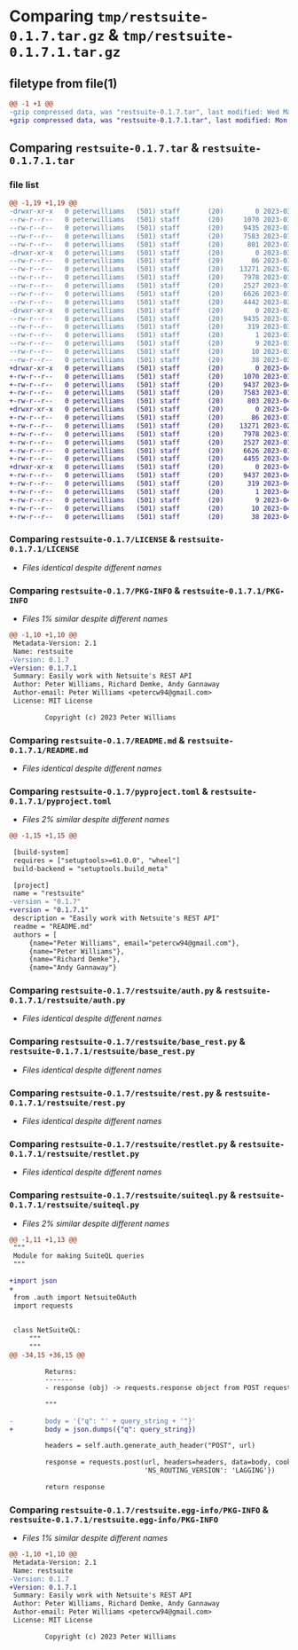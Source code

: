 # Comparing `tmp/restsuite-0.1.7.tar.gz` & `tmp/restsuite-0.1.7.1.tar.gz`

## filetype from file(1)

```diff
@@ -1 +1 @@
-gzip compressed data, was "restsuite-0.1.7.tar", last modified: Wed Mar 29 23:03:41 2023, max compression
+gzip compressed data, was "restsuite-0.1.7.1.tar", last modified: Mon Apr 17 21:14:03 2023, max compression
```

## Comparing `restsuite-0.1.7.tar` & `restsuite-0.1.7.1.tar`

### file list

```diff
@@ -1,19 +1,19 @@
-drwxr-xr-x   0 peterwilliams   (501) staff       (20)        0 2023-03-29 23:03:41.903967 restsuite-0.1.7/
--rw-r--r--   0 peterwilliams   (501) staff       (20)     1070 2023-01-10 22:48:18.000000 restsuite-0.1.7/LICENSE
--rw-r--r--   0 peterwilliams   (501) staff       (20)     9435 2023-03-29 23:03:41.903685 restsuite-0.1.7/PKG-INFO
--rw-r--r--   0 peterwilliams   (501) staff       (20)     7583 2023-01-18 21:17:16.000000 restsuite-0.1.7/README.md
--rw-r--r--   0 peterwilliams   (501) staff       (20)      801 2023-03-29 23:01:26.000000 restsuite-0.1.7/pyproject.toml
-drwxr-xr-x   0 peterwilliams   (501) staff       (20)        0 2023-03-29 23:03:41.902703 restsuite-0.1.7/restsuite/
--rw-r--r--   0 peterwilliams   (501) staff       (20)       86 2023-01-10 17:43:57.000000 restsuite-0.1.7/restsuite/__init__.py
--rw-r--r--   0 peterwilliams   (501) staff       (20)    13271 2023-02-02 14:13:32.000000 restsuite-0.1.7/restsuite/auth.py
--rw-r--r--   0 peterwilliams   (501) staff       (20)     7978 2023-01-18 21:38:29.000000 restsuite-0.1.7/restsuite/base_rest.py
--rw-r--r--   0 peterwilliams   (501) staff       (20)     2527 2023-01-10 21:32:14.000000 restsuite-0.1.7/restsuite/rest.py
--rw-r--r--   0 peterwilliams   (501) staff       (20)     6626 2023-01-13 20:33:33.000000 restsuite-0.1.7/restsuite/restlet.py
--rw-r--r--   0 peterwilliams   (501) staff       (20)     4442 2023-03-29 23:02:43.000000 restsuite-0.1.7/restsuite/suiteql.py
-drwxr-xr-x   0 peterwilliams   (501) staff       (20)        0 2023-03-29 23:03:41.903519 restsuite-0.1.7/restsuite.egg-info/
--rw-r--r--   0 peterwilliams   (501) staff       (20)     9435 2023-03-29 23:03:41.000000 restsuite-0.1.7/restsuite.egg-info/PKG-INFO
--rw-r--r--   0 peterwilliams   (501) staff       (20)      319 2023-03-29 23:03:41.000000 restsuite-0.1.7/restsuite.egg-info/SOURCES.txt
--rw-r--r--   0 peterwilliams   (501) staff       (20)        1 2023-03-29 23:03:41.000000 restsuite-0.1.7/restsuite.egg-info/dependency_links.txt
--rw-r--r--   0 peterwilliams   (501) staff       (20)        9 2023-03-29 23:03:41.000000 restsuite-0.1.7/restsuite.egg-info/requires.txt
--rw-r--r--   0 peterwilliams   (501) staff       (20)       10 2023-03-29 23:03:41.000000 restsuite-0.1.7/restsuite.egg-info/top_level.txt
--rw-r--r--   0 peterwilliams   (501) staff       (20)       38 2023-03-29 23:03:41.904003 restsuite-0.1.7/setup.cfg
+drwxr-xr-x   0 peterwilliams   (501) staff       (20)        0 2023-04-17 21:14:03.067467 restsuite-0.1.7.1/
+-rw-r--r--   0 peterwilliams   (501) staff       (20)     1070 2023-01-10 22:48:18.000000 restsuite-0.1.7.1/LICENSE
+-rw-r--r--   0 peterwilliams   (501) staff       (20)     9437 2023-04-17 21:14:03.067279 restsuite-0.1.7.1/PKG-INFO
+-rw-r--r--   0 peterwilliams   (501) staff       (20)     7583 2023-01-18 21:17:16.000000 restsuite-0.1.7.1/README.md
+-rw-r--r--   0 peterwilliams   (501) staff       (20)      803 2023-04-17 21:13:56.000000 restsuite-0.1.7.1/pyproject.toml
+drwxr-xr-x   0 peterwilliams   (501) staff       (20)        0 2023-04-17 21:14:03.066306 restsuite-0.1.7.1/restsuite/
+-rw-r--r--   0 peterwilliams   (501) staff       (20)       86 2023-01-10 17:43:57.000000 restsuite-0.1.7.1/restsuite/__init__.py
+-rw-r--r--   0 peterwilliams   (501) staff       (20)    13271 2023-02-02 14:13:32.000000 restsuite-0.1.7.1/restsuite/auth.py
+-rw-r--r--   0 peterwilliams   (501) staff       (20)     7978 2023-01-18 21:38:29.000000 restsuite-0.1.7.1/restsuite/base_rest.py
+-rw-r--r--   0 peterwilliams   (501) staff       (20)     2527 2023-01-10 21:32:14.000000 restsuite-0.1.7.1/restsuite/rest.py
+-rw-r--r--   0 peterwilliams   (501) staff       (20)     6626 2023-01-13 20:33:33.000000 restsuite-0.1.7.1/restsuite/restlet.py
+-rw-r--r--   0 peterwilliams   (501) staff       (20)     4455 2023-04-17 21:12:25.000000 restsuite-0.1.7.1/restsuite/suiteql.py
+drwxr-xr-x   0 peterwilliams   (501) staff       (20)        0 2023-04-17 21:14:03.067104 restsuite-0.1.7.1/restsuite.egg-info/
+-rw-r--r--   0 peterwilliams   (501) staff       (20)     9437 2023-04-17 21:14:03.000000 restsuite-0.1.7.1/restsuite.egg-info/PKG-INFO
+-rw-r--r--   0 peterwilliams   (501) staff       (20)      319 2023-04-17 21:14:03.000000 restsuite-0.1.7.1/restsuite.egg-info/SOURCES.txt
+-rw-r--r--   0 peterwilliams   (501) staff       (20)        1 2023-04-17 21:14:03.000000 restsuite-0.1.7.1/restsuite.egg-info/dependency_links.txt
+-rw-r--r--   0 peterwilliams   (501) staff       (20)        9 2023-04-17 21:14:03.000000 restsuite-0.1.7.1/restsuite.egg-info/requires.txt
+-rw-r--r--   0 peterwilliams   (501) staff       (20)       10 2023-04-17 21:14:03.000000 restsuite-0.1.7.1/restsuite.egg-info/top_level.txt
+-rw-r--r--   0 peterwilliams   (501) staff       (20)       38 2023-04-17 21:14:03.067516 restsuite-0.1.7.1/setup.cfg
```

### Comparing `restsuite-0.1.7/LICENSE` & `restsuite-0.1.7.1/LICENSE`

 * *Files identical despite different names*

### Comparing `restsuite-0.1.7/PKG-INFO` & `restsuite-0.1.7.1/PKG-INFO`

 * *Files 1% similar despite different names*

```diff
@@ -1,10 +1,10 @@
 Metadata-Version: 2.1
 Name: restsuite
-Version: 0.1.7
+Version: 0.1.7.1
 Summary: Easily work with Netsuite's REST API
 Author: Peter Williams, Richard Demke, Andy Gannaway
 Author-email: Peter Williams <petercw94@gmail.com>
 License: MIT License
         
         Copyright (c) 2023 Peter Williams
```

### Comparing `restsuite-0.1.7/README.md` & `restsuite-0.1.7.1/README.md`

 * *Files identical despite different names*

### Comparing `restsuite-0.1.7/pyproject.toml` & `restsuite-0.1.7.1/pyproject.toml`

 * *Files 2% similar despite different names*

```diff
@@ -1,15 +1,15 @@
 
 [build-system]
 requires = ["setuptools>=61.0.0", "wheel"]
 build-backend = "setuptools.build_meta"
 
 [project]
 name = "restsuite"
-version = "0.1.7"
+version = "0.1.7.1"
 description = "Easily work with Netsuite's REST API"
 readme = "README.md"
 authors = [
     {name="Peter Williams", email="petercw94@gmail.com"},
     {name="Peter Williams"},
     {name="Richard Demke"},
     {name="Andy Gannaway"}
```

### Comparing `restsuite-0.1.7/restsuite/auth.py` & `restsuite-0.1.7.1/restsuite/auth.py`

 * *Files identical despite different names*

### Comparing `restsuite-0.1.7/restsuite/base_rest.py` & `restsuite-0.1.7.1/restsuite/base_rest.py`

 * *Files identical despite different names*

### Comparing `restsuite-0.1.7/restsuite/rest.py` & `restsuite-0.1.7.1/restsuite/rest.py`

 * *Files identical despite different names*

### Comparing `restsuite-0.1.7/restsuite/restlet.py` & `restsuite-0.1.7.1/restsuite/restlet.py`

 * *Files identical despite different names*

### Comparing `restsuite-0.1.7/restsuite/suiteql.py` & `restsuite-0.1.7.1/restsuite/suiteql.py`

 * *Files 2% similar despite different names*

```diff
@@ -1,11 +1,13 @@
 """
 Module for making SuiteQL queries
 """
 
+import json
+
 from .auth import NetsuiteOAuth
 import requests
 
 
 class NetSuiteQL:
     """
     """
@@ -34,15 +36,15 @@
 
         Returns:
         -------
         - response (obj) -> requests.response object from POST request.
 
         """
 
-        body = '{"q": "' + query_string + '"}'
+        body = json.dumps({"q": query_string})
 
         headers = self.auth.generate_auth_header("POST", url)
 
         response = requests.post(url, headers=headers, data=body, cookies={
                                  'NS_ROUTING_VERSION': 'LAGGING'})
 
         return response
```

### Comparing `restsuite-0.1.7/restsuite.egg-info/PKG-INFO` & `restsuite-0.1.7.1/restsuite.egg-info/PKG-INFO`

 * *Files 1% similar despite different names*

```diff
@@ -1,10 +1,10 @@
 Metadata-Version: 2.1
 Name: restsuite
-Version: 0.1.7
+Version: 0.1.7.1
 Summary: Easily work with Netsuite's REST API
 Author: Peter Williams, Richard Demke, Andy Gannaway
 Author-email: Peter Williams <petercw94@gmail.com>
 License: MIT License
         
         Copyright (c) 2023 Peter Williams
```

